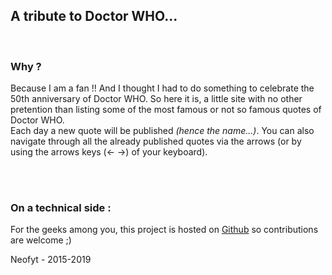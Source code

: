 <h2>A tribute to Doctor WHO...</h2>

<br />

<h3>Why ?</h3>

<p>Because I am a fan !! And I thought I had to do something to celebrate the 50th anniversary of Doctor WHO. So here it is, a little site with no other pretention than listing some of the most famous or not so famous quotes of Doctor WHO.<br />
Each day a new quote will be published <i>(hence the name...)</i>. You can also navigate through all the already published quotes via the arrows (or by using the arrows keys (&larr; &rarr;) of your keyboard).</p>

<br /><br />

<h3>On a technical side :</h3>

<p>For the geeks among you, this project is hosted on <a href="https://github.com/Neofyt/adoctorwhoquoteaday.com">Github<b></b></a> so contributions are welcome ;)</p>

<footer>Neofyt - 2015-2019</footer>
